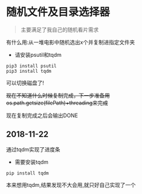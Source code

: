 # 随机文件及目录选择器
> 主要满足了我自己的随机看片需求

有什么用:从一堆电影中随机选出x个并复制进指定文件夹
* 请安装psutil和tqdm
```
pip3 install psutil
pip3 install tqdm
```

可以切换磁盘了!

~~现在不知道什么时候复制完成，下一步准备用os.path.getsize(filePath)+threading来完成~~

现在复制完成之后会输出DONE

## 2018-11-22
通过tqdm实现了进度条
* 需要安装tqdm
```
pip install tqdm
```

本来想用tqdm,结果发现不大会用,就只好自己实现了一个